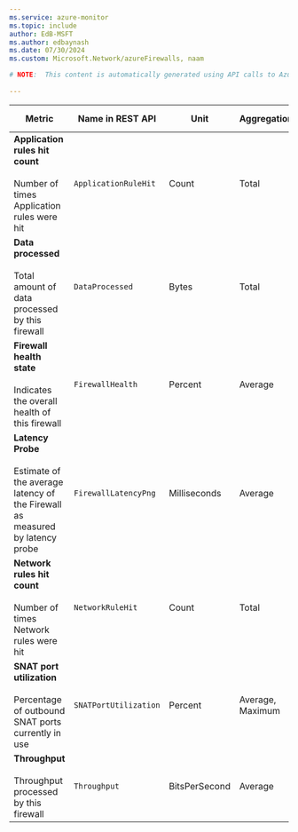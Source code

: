 ```yaml
---
ms.service: azure-monitor
ms.topic: include
author: EdB-MSFT
ms.author: edbaynash
ms.date: 07/30/2024
ms.custom: Microsoft.Network/azureFirewalls, naam

# NOTE:  This content is automatically generated using API calls to Azure. Any edits made on these files will be overwritten in the next run of the script. 
 
---
```



|Metric|Name in REST API|Unit|Aggregation|Dimensions|Time Grains|DS Export|
|---|---|---|---|---|---|---|
|**Application rules hit count**<br><br>Number of times Application rules were hit |`ApplicationRuleHit` |Count |Total |`Status`, `Reason`, `Protocol`|PT1M |Yes|
|**Data processed**<br><br>Total amount of data processed by this firewall |`DataProcessed` |Bytes |Total |\<none\>|PT1M |Yes|
|**Firewall health state**<br><br>Indicates the overall health of this firewall |`FirewallHealth` |Percent |Average |`Status`, `Reason`|PT1M |Yes|
|**Latency Probe**<br><br>Estimate of the average latency of the Firewall as measured by latency probe |`FirewallLatencyPng` |Milliseconds |Average |\<none\>|PT1M |Yes|
|**Network rules hit count**<br><br>Number of times Network rules were hit |`NetworkRuleHit` |Count |Total |`Status`, `Reason`, `Protocol`|PT1M |Yes|
|**SNAT port utilization**<br><br>Percentage of outbound SNAT ports currently in use |`SNATPortUtilization` |Percent |Average, Maximum |`Protocol`|PT1M |Yes|
|**Throughput**<br><br>Throughput processed by this firewall |`Throughput` |BitsPerSecond |Average |\<none\>|PT1M |No|